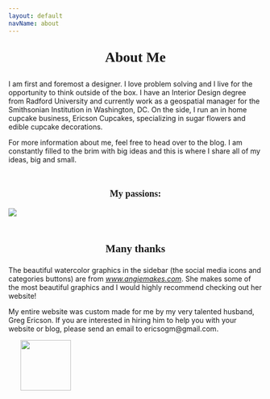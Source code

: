 ```yaml
---
layout: default
navName: about
---
```


<p style="font-family: petit; font-size: 2em; text-align: center"><b>About Me</b></p>
<div class="caslon">
<p>
I am first and foremost a designer. I love problem solving and I live for the opportunity to think outside of the box. I have an Interior Design degree from Radford University and currently work as a geospatial manager for the Smithsonian Institution in Washington, DC. On the side, I run an in home cupcake business, Ericson Cupcakes, specializing in sugar flowers and edible cupcake decorations.</p>

<p>
For more information about me, feel free to head over to the blog. I am constantly filled to the brim with big ideas and this is where I share all of my ideas, big and small. 
</p>

&nbsp;
<p style="font-family: petit; font-size: 1.3em; text-align: center"><b>My passions:</b></p>
<img src="{{site.baseurl}}/img/About/passions.jpg" style="max-width:70%" class="imageCenter">

&nbsp;
<p style="font-family:petit;font-size: 1.5em; text-align: center"><b>Many thanks</b></p>

<p>
The beautiful watercolor graphics in the sidebar (the social media icons and categories buttons) are 
from <a href="http://www.angiemakes.com" class="text-muted"><i>www.angiemakes.com</i></a>. She makes some of the most beautiful graphics and I would highly 
recommend checking out her website!</p>

<p>
My entire website was custom made for me by my very talented husband, Greg Ericson. If you are 
interested in hiring him to help you with your website or blog, please send an email to
<span class="text-muted">ericsogm@gmail.com</span>.</p>
</div>
&nbsp;
&nbsp;
&nbsp;


<a href="https://www.linkedin.com/pub/brittni-ericson/47/934/845">
    <img src="{{site.baseurl}}/img/About/linkedin.jpg" style="width:100px">
</a>
